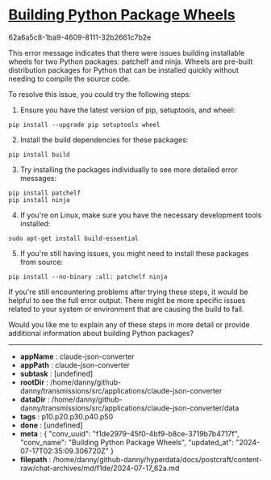 # [Building Python Package Wheels](https://claude.ai/chat/f1de2979-45f0-4bf9-b8ce-3719b7b4717f)

62a6a5c8-1ba9-4609-8111-32b2661c7b2e

 This error message indicates that there were issues building installable wheels for two Python packages: patchelf and ninja. Wheels are pre-built distribution packages for Python that can be installed quickly without needing to compile the source code.

To resolve this issue, you could try the following steps:

1. Ensure you have the latest version of pip, setuptools, and wheel:

```
pip install --upgrade pip setuptools wheel
```

2. Install the build dependencies for these packages:

```
pip install build
```

3. Try installing the packages individually to see more detailed error messages:

```
pip install patchelf
pip install ninja
```

4. If you're on Linux, make sure you have the necessary development tools installed:

```
sudo apt-get install build-essential
```

5. If you're still having issues, you might need to install these packages from source:

```
pip install --no-binary :all: patchelf ninja
```

If you're still encountering problems after trying these steps, it would be helpful to see the full error output. There might be more specific issues related to your system or environment that are causing the build to fail.

Would you like me to explain any of these steps in more detail or provide additional information about building Python packages?

---

* **appName** : claude-json-converter
* **appPath** : claude-json-converter
* **subtask** : [undefined]
* **rootDir** : /home/danny/github-danny/transmissions/src/applications/claude-json-converter
* **dataDir** : /home/danny/github-danny/transmissions/src/applications/claude-json-converter/data
* **tags** : p10.p20.p30.p40.p50
* **done** : [undefined]
* **meta** : {
  "conv_uuid": "f1de2979-45f0-4bf9-b8ce-3719b7b4717f",
  "conv_name": "Building Python Package Wheels",
  "updated_at": "2024-07-17T02:35:09.306720Z"
}
* **filepath** : /home/danny/github-danny/hyperdata/docs/postcraft/content-raw/chat-archives/md/f1de/2024-07-17_62a.md